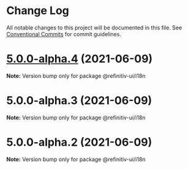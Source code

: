 # Change Log

All notable changes to this project will be documented in this file.
See [Conventional Commits](https://conventionalcommits.org) for commit guidelines.

# [5.0.0-alpha.4](https://git.sami.int.thomsonreuters.com/elf/refinitiv-ui/compare/@refinitiv-ui/i18n@5.0.0-alpha.3...@refinitiv-ui/i18n@5.0.0-alpha.4) (2021-06-09)

**Note:** Version bump only for package @refinitiv-ui/i18n





# 5.0.0-alpha.3 (2021-06-09)

**Note:** Version bump only for package @refinitiv-ui/i18n





# 5.0.0-alpha.2 (2021-06-09)

**Note:** Version bump only for package @refinitiv-ui/i18n
